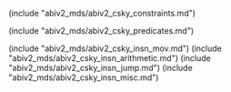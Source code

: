 
(include "abiv2_mds/abiv2_csky_constraints.md")

(include "abiv2_mds/abiv2_csky_predicates.md")

(include "abiv2_mds/abiv2_csky_insn_mov.md")
(include "abiv2_mds/abiv2_csky_insn_arithmetic.md")
(include "abiv2_mds/abiv2_csky_insn_jump.md")
(include "abiv2_mds/abiv2_csky_insn_misc.md")
